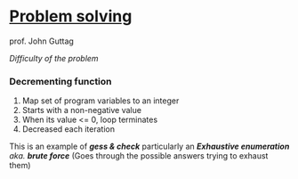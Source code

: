 # [Problem solving](https://ocw.mit.edu/courses/electrical-engineering-and-computer-science/6-00sc-introduction-to-computer-science-and-programming-spring-2011/unit-1/lecture-3-problem-solving/)
prof. John Guttag

_Difficulty of the problem_

### Decrementing function
1. Map set of program variables to an integer
2. Starts with a non-negative value
3. When its value <= 0, loop terminates
4. Decreased each iteration

This is an example of _**gess & check**_ particularly an _**Exhaustive enumeration**_ _aka. **brute force**_ (Goes through the possible answers trying to exhaust them) 


